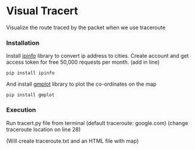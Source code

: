 # Visual Tracert

Visualize the route traced by the packet when we use traceroute

### Installation

Install [ipinfo](https://ipinfo.io) library to convert ip address to cities. Create account and get access token for free 50,000 requests per month. (add in line)


```
pip install ipinfo
```

And install [gmplot](https://pypi.org/project/gmplot/) library to plot the co-ordinates on the map

```
pip install gmplot
```

### Execution

Run tracert.py file from terminal (default traceroute: google.com)
(change traceroute location on line 28)

(Will create traceroute.txt and an HTML file with map)